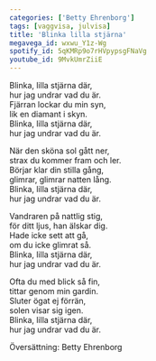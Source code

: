 ```yaml
---
categories: ['Betty Ehrenborg']
tags: [vaggvisa, julvisa]
title: 'Blinka lilla stjärna'
megavega_id: wxwu_Y1z-Wg
spotify_id: 5qKMRp9o7rHVpypsgFNaVg
youtube_id: 9MvkUmrZiiE
---
```


Blinka, lilla stjärna där,  
hur jag undrar vad du är.  
Fjärran lockar du min syn,  
lik en diamant i skyn.  
Blinka, lilla stjärna där,  
hur jag undrar vad du är.  

När den sköna sol gått ner,  
strax du kommer fram och ler.  
Börjar klar din stilla gång,  
glimrar, glimrar natten lång.  
Blinka, lilla stjärna där,  
hur jag undrar vad du är.

Vandraren på nattlig stig,  
för ditt ljus, han älskar dig.  
Hade icke sett att gå,  
om du icke glimrat så.  
Blinka, lilla stjärna där,  
hur jag undrar vad du är.  

Ofta du med blick så fin,  
tittar genom min gardin.  
Sluter ögat ej förrän,  
solen visar sig igen.  
Blinka, lilla stjärna där,  
hur jag undrar vad du är.


Översättning: Betty Ehrenborg
